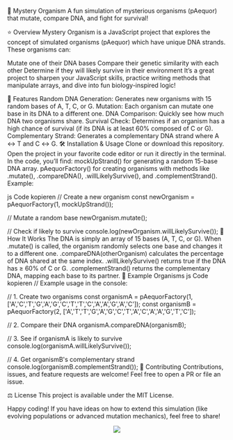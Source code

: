 🧬 Mystery Organism
A fun simulation of mysterious organisms (pAequor) that mutate, compare DNA, and fight for survival!

<div align="center">

</div>
⭐ Overview
Mystery Organism is a JavaScript project that explores the concept of simulated organisms (pAequor) which have unique DNA strands. These organisms can:

Mutate one of their DNA bases
Compare their genetic similarity with each other
Determine if they will likely survive in their environment
It’s a great project to sharpen your JavaScript skills, practice writing methods that manipulate arrays, and dive into fun biology-inspired logic!

🚀 Features
Random DNA Generation: Generates new organisms with 15 random bases of A, T, C, or G.
Mutation: Each organism can mutate one base in its DNA to a different one.
DNA Comparison: Quickly see how much DNA two organisms share.
Survival Check: Determines if an organism has a high chance of survival (if its DNA is at least 60% composed of C or G).
Complementary Strand: Generates a complementary DNA strand where A ↔ T and C ↔ G.
🛠️ Installation & Usage
Clone or download this repository.
Open the project in your favorite code editor or run it directly in the terminal.
In the code, you’ll find:
mockUpStrand() for generating a random 15-base DNA array.
pAequorFactory() for creating organisms with methods like .mutate(), .compareDNA(), .willLikelySurvive(), and .complementStrand().
Example:

js
Code kopieren
// Create a new organism
const newOrganism = pAequorFactory(1, mockUpStrand());

// Mutate a random base
newOrganism.mutate();

// Check if likely to survive
console.log(newOrganism.willLikelySurvive()); 
🧩 How It Works
The DNA is simply an array of 15 bases (A, T, C, or G).
When .mutate() is called, the organism randomly selects one base and changes it to a different one.
.compareDNA(otherOrganism) calculates the percentage of DNA shared at the same index.
.willLikelySurvive() returns true if the DNA has ≥ 60% of C or G.
.complementStrand() returns the complementary DNA, mapping each base to its partner.
🧬 Example Organisms
js
Code kopieren
// Example usage in the console:

// 1. Create two organisms
const organismA = pAequorFactory(1, ['A','C','T','G','A','G','C','T','T','C','A','A','G','A','C']);
const organismB = pAequorFactory(2, ['A','T','T','G','A','G','C','T','A','C','A','A','G','T','C']);

// 2. Compare their DNA
organismA.compareDNA(organismB);

// 3. See if organismA is likely to survive
console.log(organismA.willLikelySurvive());

// 4. Get organismB's complementary strand
console.log(organismB.complementStrand());
🤝 Contributing
Contributions, issues, and feature requests are welcome! Feel free to open a PR or file an issue.

⚖️ License
This project is available under the MIT License.

Happy coding! If you have ideas on how to extend this simulation (like evolving populations or advanced mutation mechanics), feel free to share!

<p align="center"> <img src="https://img.shields.io/badge/Mystery%20Organism-Explore%20the%20unknown-brightgreen?style=for-the-badge"/> </p>
